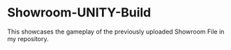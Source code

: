 # Showroom-UNITY-Build
This showcases the gameplay of the previously uploaded Showroom File in my repository. 
